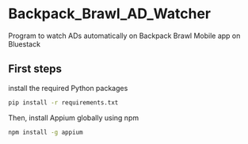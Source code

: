 # Backpack_Brawl_AD_Watcher

Program to watch ADs automatically on Backpack Brawl Mobile app on Bluestack
## First steps
install the required Python packages
```sh
pip install -r requirements.txt
```
Then, install Appium globally using npm
```sh
npm install -g appium
```
